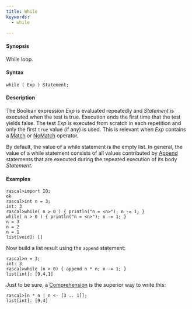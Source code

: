 ```yaml
---
title: While
keywords:
  - while

---
```


#### Synopsis

While loop.

#### Syntax

`while ( Exp ) Statement;`

#### Description

The Boolean expression _Exp_ is evaluated repeatedly and _Statement_ is executed when the test is true. 
Execution ends the first time that the test yields false. 
The test _Exp_ is executed from scratch in each repetition and only the first `true` value (if any) is used.
This is relevant when _Exp_ contains a [Match](../../../Rascal/Expressions/Values/Boolean/Match) or [NoMatch](../../../Rascal/Expressions/Values/Boolean/NoMatch) operator.

By default, the value of a while statement is the empty list. In general, the value of a while statement 
consists of all values contributed by [Append](../../../Rascal/Statements/Append) statements that are executed during the repeated execution 
of its body _Statement_.

#### Examples

```rascal-shell 
rascal>import IO;
ok
rascal>int n = 3;
int: 3
rascal>while( n > 0 ) { println("n = <n>"); n -= 1; }
while( n > 0 ) { println("n = <n>"); n -= 1; }
n = 3
n = 2
n = 1
list[void]: []
```
Now build a list result using the `append` statement:

```rascal-shell ,continue
rascal>n = 3;
int: 3
rascal>while (n > 0) { append n * n; n -= 1; }
list[int]: [9,4,1]
```

Just to be sure, a [Comprehension](../../../Rascal/Expressions/Values/List/Comprehension) is the superior way to write this:

```rascal-shell 
rascal>[n * n | n <- [3 .. 1]];
list[int]: [9,4]
```

